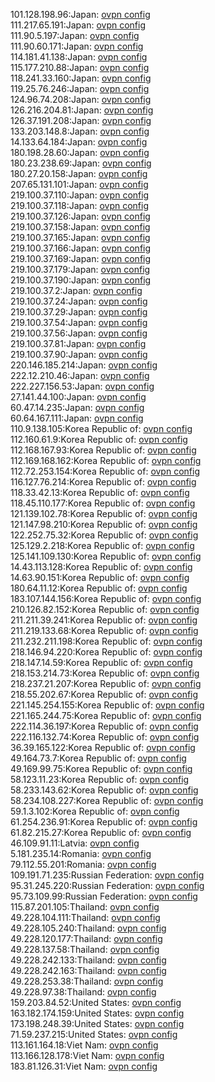 101.128.198.96:Japan: [ovpn config](vpn/101_128_198_96.ovpn)  
111.217.65.191:Japan: [ovpn config](vpn/111_217_65_191.ovpn)  
111.90.5.197:Japan: [ovpn config](vpn/111_90_5_197.ovpn)  
111.90.60.171:Japan: [ovpn config](vpn/111_90_60_171.ovpn)  
114.181.41.138:Japan: [ovpn config](vpn/114_181_41_138.ovpn)  
115.177.210.88:Japan: [ovpn config](vpn/115_177_210_88.ovpn)  
118.241.33.160:Japan: [ovpn config](vpn/118_241_33_160.ovpn)  
119.25.76.246:Japan: [ovpn config](vpn/119_25_76_246.ovpn)  
124.96.74.208:Japan: [ovpn config](vpn/124_96_74_208.ovpn)  
126.216.204.81:Japan: [ovpn config](vpn/126_216_204_81.ovpn)  
126.37.191.208:Japan: [ovpn config](vpn/126_37_191_208.ovpn)  
133.203.148.8:Japan: [ovpn config](vpn/133_203_148_8.ovpn)  
14.133.64.184:Japan: [ovpn config](vpn/14_133_64_184.ovpn)  
180.198.28.60:Japan: [ovpn config](vpn/180_198_28_60.ovpn)  
180.23.238.69:Japan: [ovpn config](vpn/180_23_238_69.ovpn)  
180.27.20.158:Japan: [ovpn config](vpn/180_27_20_158.ovpn)  
207.65.131.101:Japan: [ovpn config](vpn/207_65_131_101.ovpn)  
219.100.37.110:Japan: [ovpn config](vpn/219_100_37_110.ovpn)  
219.100.37.118:Japan: [ovpn config](vpn/219_100_37_118.ovpn)  
219.100.37.126:Japan: [ovpn config](vpn/219_100_37_126.ovpn)  
219.100.37.158:Japan: [ovpn config](vpn/219_100_37_158.ovpn)  
219.100.37.165:Japan: [ovpn config](vpn/219_100_37_165.ovpn)  
219.100.37.166:Japan: [ovpn config](vpn/219_100_37_166.ovpn)  
219.100.37.169:Japan: [ovpn config](vpn/219_100_37_169.ovpn)  
219.100.37.179:Japan: [ovpn config](vpn/219_100_37_179.ovpn)  
219.100.37.190:Japan: [ovpn config](vpn/219_100_37_190.ovpn)  
219.100.37.2:Japan: [ovpn config](vpn/219_100_37_2.ovpn)  
219.100.37.24:Japan: [ovpn config](vpn/219_100_37_24.ovpn)  
219.100.37.29:Japan: [ovpn config](vpn/219_100_37_29.ovpn)  
219.100.37.54:Japan: [ovpn config](vpn/219_100_37_54.ovpn)  
219.100.37.56:Japan: [ovpn config](vpn/219_100_37_56.ovpn)  
219.100.37.81:Japan: [ovpn config](vpn/219_100_37_81.ovpn)  
219.100.37.90:Japan: [ovpn config](vpn/219_100_37_90.ovpn)  
220.146.185.214:Japan: [ovpn config](vpn/220_146_185_214.ovpn)  
222.12.210.46:Japan: [ovpn config](vpn/222_12_210_46.ovpn)  
222.227.156.53:Japan: [ovpn config](vpn/222_227_156_53.ovpn)  
27.141.44.100:Japan: [ovpn config](vpn/27_141_44_100.ovpn)  
60.47.14.235:Japan: [ovpn config](vpn/60_47_14_235.ovpn)  
60.64.167.111:Japan: [ovpn config](vpn/60_64_167_111.ovpn)  
110.9.138.105:Korea Republic of: [ovpn config](vpn/110_9_138_105.ovpn)  
112.160.61.9:Korea Republic of: [ovpn config](vpn/112_160_61_9.ovpn)  
112.168.167.93:Korea Republic of: [ovpn config](vpn/112_168_167_93.ovpn)  
112.169.168.162:Korea Republic of: [ovpn config](vpn/112_169_168_162.ovpn)  
112.72.253.154:Korea Republic of: [ovpn config](vpn/112_72_253_154.ovpn)  
116.127.76.214:Korea Republic of: [ovpn config](vpn/116_127_76_214.ovpn)  
118.33.42.13:Korea Republic of: [ovpn config](vpn/118_33_42_13.ovpn)  
118.45.110.177:Korea Republic of: [ovpn config](vpn/118_45_110_177.ovpn)  
121.139.102.78:Korea Republic of: [ovpn config](vpn/121_139_102_78.ovpn)  
121.147.98.210:Korea Republic of: [ovpn config](vpn/121_147_98_210.ovpn)  
122.252.75.32:Korea Republic of: [ovpn config](vpn/122_252_75_32.ovpn)  
125.129.2.218:Korea Republic of: [ovpn config](vpn/125_129_2_218.ovpn)  
125.141.109.130:Korea Republic of: [ovpn config](vpn/125_141_109_130.ovpn)  
14.43.113.128:Korea Republic of: [ovpn config](vpn/14_43_113_128.ovpn)  
14.63.90.151:Korea Republic of: [ovpn config](vpn/14_63_90_151.ovpn)  
180.64.11.12:Korea Republic of: [ovpn config](vpn/180_64_11_12.ovpn)  
183.107.144.156:Korea Republic of: [ovpn config](vpn/183_107_144_156.ovpn)  
210.126.82.152:Korea Republic of: [ovpn config](vpn/210_126_82_152.ovpn)  
211.211.39.241:Korea Republic of: [ovpn config](vpn/211_211_39_241.ovpn)  
211.219.133.68:Korea Republic of: [ovpn config](vpn/211_219_133_68.ovpn)  
211.232.211.198:Korea Republic of: [ovpn config](vpn/211_232_211_198.ovpn)  
218.146.94.220:Korea Republic of: [ovpn config](vpn/218_146_94_220.ovpn)  
218.147.14.59:Korea Republic of: [ovpn config](vpn/218_147_14_59.ovpn)  
218.153.214.73:Korea Republic of: [ovpn config](vpn/218_153_214_73.ovpn)  
218.237.21.207:Korea Republic of: [ovpn config](vpn/218_237_21_207.ovpn)  
218.55.202.67:Korea Republic of: [ovpn config](vpn/218_55_202_67.ovpn)  
221.145.254.155:Korea Republic of: [ovpn config](vpn/221_145_254_155.ovpn)  
221.165.244.75:Korea Republic of: [ovpn config](vpn/221_165_244_75.ovpn)  
222.114.36.197:Korea Republic of: [ovpn config](vpn/222_114_36_197.ovpn)  
222.116.132.74:Korea Republic of: [ovpn config](vpn/222_116_132_74.ovpn)  
36.39.165.122:Korea Republic of: [ovpn config](vpn/36_39_165_122.ovpn)  
49.164.73.7:Korea Republic of: [ovpn config](vpn/49_164_73_7.ovpn)  
49.169.99.75:Korea Republic of: [ovpn config](vpn/49_169_99_75.ovpn)  
58.123.11.23:Korea Republic of: [ovpn config](vpn/58_123_11_23.ovpn)  
58.233.143.62:Korea Republic of: [ovpn config](vpn/58_233_143_62.ovpn)  
58.234.108.227:Korea Republic of: [ovpn config](vpn/58_234_108_227.ovpn)  
59.1.3.102:Korea Republic of: [ovpn config](vpn/59_1_3_102.ovpn)  
61.254.236.91:Korea Republic of: [ovpn config](vpn/61_254_236_91.ovpn)  
61.82.215.27:Korea Republic of: [ovpn config](vpn/61_82_215_27.ovpn)  
46.109.91.11:Latvia: [ovpn config](vpn/46_109_91_11.ovpn)  
5.181.235.14:Romania: [ovpn config](vpn/5_181_235_14.ovpn)  
79.112.55.201:Romania: [ovpn config](vpn/79_112_55_201.ovpn)  
109.191.71.235:Russian Federation: [ovpn config](vpn/109_191_71_235.ovpn)  
95.31.245.220:Russian Federation: [ovpn config](vpn/95_31_245_220.ovpn)  
95.73.109.99:Russian Federation: [ovpn config](vpn/95_73_109_99.ovpn)  
115.87.201.105:Thailand: [ovpn config](vpn/115_87_201_105.ovpn)  
49.228.104.111:Thailand: [ovpn config](vpn/49_228_104_111.ovpn)  
49.228.105.240:Thailand: [ovpn config](vpn/49_228_105_240.ovpn)  
49.228.120.177:Thailand: [ovpn config](vpn/49_228_120_177.ovpn)  
49.228.137.58:Thailand: [ovpn config](vpn/49_228_137_58.ovpn)  
49.228.242.133:Thailand: [ovpn config](vpn/49_228_242_133.ovpn)  
49.228.242.163:Thailand: [ovpn config](vpn/49_228_242_163.ovpn)  
49.228.253.38:Thailand: [ovpn config](vpn/49_228_253_38.ovpn)  
49.228.97.38:Thailand: [ovpn config](vpn/49_228_97_38.ovpn)  
159.203.84.52:United States: [ovpn config](vpn/159_203_84_52.ovpn)  
163.182.174.159:United States: [ovpn config](vpn/163_182_174_159.ovpn)  
173.198.248.39:United States: [ovpn config](vpn/173_198_248_39.ovpn)  
71.59.237.215:United States: [ovpn config](vpn/71_59_237_215.ovpn)  
113.161.164.18:Viet Nam: [ovpn config](vpn/113_161_164_18.ovpn)  
113.166.128.178:Viet Nam: [ovpn config](vpn/113_166_128_178.ovpn)  
183.81.126.31:Viet Nam: [ovpn config](vpn/183_81_126_31.ovpn)  
